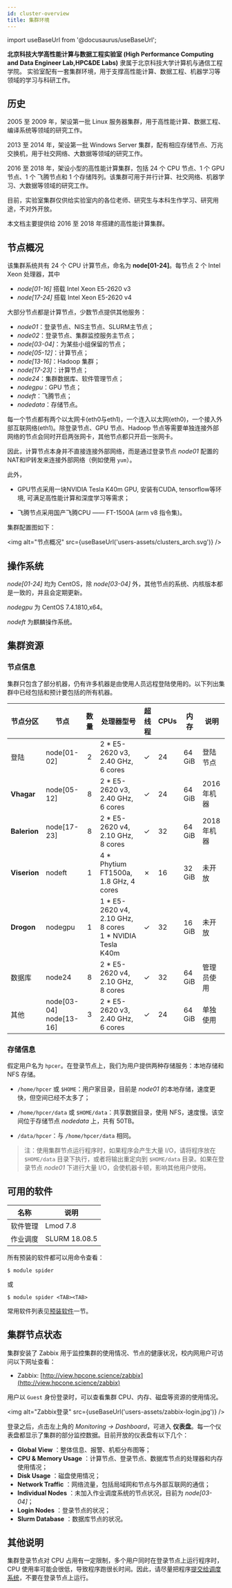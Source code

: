 ```yaml
---
id: cluster-overview
title: 集群环境
---
```

import useBaseUrl from '@docusaurus/useBaseUrl';

**北京科技大学高性能计算与数据工程实验室 (High Performance Computing and Data Engineer Lab,HPC&DE Labs)** 隶属于北京科技大学计算机与通信工程学院。
实验室配有一套集群环境，用于支撑高性能计算、数据工程、机器学习等领域的学习与科研工作。

## 历史

2005 至 2009 年，架设第一批 Linux 服务器集群，用于高性能计算、数据工程、编译系统等领域的研究工作。

2013 至 2014 年，架设第一批 Windows Server 集群，配有相应存储节点、万兆交换机，用于社交网络、大数据等领域的研究工作。

2016 至 2018 年，架设小型的高性能计算集群，包括 24 个 CPU 节点、1 个 GPU 节点、1 个 飞腾节点和 1 个存储阵列。该集群可用于并行计算、社交网络、机器学习、大数据等领域的研究工作。

目前，实验室集群仅供给实验室内的各位老师、研究生与本科生作学习、研究用途，不对外开放。

本文档主要提供给 2016 至 2018 年搭建的高性能计算集群。

## 节点概况

该集群系统共有 24 个 CPU 计算节点，命名为 **node[01-24]**。每节点 2 个 Intel Xeon 处理器，其中

- *node[01-16]* 搭载 Intel Xeon E5-2620 v3
- *node[17-24]* 搭载 Intel Xeon E5-2620 v4

大部分节点都是计算节点，少数节点提供其他服务：

- *node01*：登录节点、NIS主节点、SLURM主节点；
- *node02*：登录节点、集群监控服务主节点；
- *node[03-04]*：为某些小组保留的节点；
- *node[05-12]*：计算节点；
- *node[13-16]*：Hadoop 集群；
- *node[17-23]*：计算节点；
- *node24*：集群数据库、软件管理节点；
- *nodegpu*：GPU 节点；
- *nodeft*：飞腾节点；
- *nodedata*：存储节点。

每一个节点都有两个以太网卡(eth0与eth1)，一个连入以太网(eth0)，一个接入外部互联网络(eth1)。除登录节点、GPU 节点、Hadoop 节点等需要单独连接外部网络的节点会同时开启两张网卡，其他节点都只开启一张网卡。

因此，计算节点本身并不直接连接外部网络，而是通过登录节点 *node01* 配置的NAT和IP转发来连接外部网络（例如使用 `yum`）。

此外，

- GPU节点采用一块NVIDIA Tesla K40m GPU, 安装有CUDA, tensorflow等环境, 可满足高性能计算和深度学习等需求；

- 飞腾节点采用国产飞腾CPU —— FT-1500A (arm v8 指令集)。

集群配置图如下：

<img alt="节点概况" src={useBaseUrl('users-assets/clusters_arch.svg')} />

## 操作系统

*node[01-24]* 均为 CentOS，除 *node[03-04]* 外，其他节点的系统、内核版本都是一致的，并且会定期更新。

*nodegpu* 为 CentOS 7.4.1810,x64。

*nodeft* 为麒麟操作系统。

## 集群资源


### 节点信息

集群只包含了部分机器，仍有许多机器是由使用人员远程登陆使用的。以下列出集群中已经包括和预计要包括的所有机器。

| 节点分区     | 节点                         | 数量 | 处理器型号                                                   | 超线程 | CPUs | 内存   | 说明        |
| ------------ | ---------------------------- | :--: | ------------------------------------------------------------ | ------ | ---- | ------ | ----------- |
| 登陆         | node[01-02]                  |  2   | 2 * E5-2620 v3, 2.40 GHz, 6 cores                            | ✓      | 24   | 64 GiB | 登陆节点    |
| **Vhagar**   | node[05-12]                  |  8   | 2 * E5-2620 v3, 2.40 GHz, 6 cores                            | ✓      | 24   | 64 GiB | 2016年机器  |
| **Balerion** | node[17-23]                  |  8   | 2 * E5-2620 v4, 2.10 GHz, 8 cores                            | ✓      | 32   | 64 GiB | 2018年机器  |
| **Viserion** | nodeft                       |  1   | 4 * Phytium FT1500a, 1.8 GHz, 4 cores                        | ✗      | 16   | 32 GiB | 未开放      |
| **Drogon**   | nodegpu                      |  1   | 1 * E5-2620 v4, 2.10 GHz, 8 cores<br />1 * NVIDIA Tesla K40m | ✓      | 32   | 16 GiB | 未开放      |
| 数据库       | node24                       |  8   | 2 * E5-2620 v4, 2.10 GHz, 8 cores                            | ✓      | 32   | 64 GiB | 管理员使用  |
| 其他         | node[03-04]<br />node[13-16] |  3   | 2 * E5-2620 v3, 2.40 GHz, 6 cores                            | ✓      | 24   | 64 GiB | 单独使用    |

### 存储信息

假定用户名为 `hpcer`。在登录节点上，我们为用户提供两种存储服务：本地存储和 NFS 存储。

- `/home/hpcer` 或 `$HOME`：用户家目录，目前是 *node01* 的本地存储，速度更快，但空间已经不太多了；

- `/home/hpcer/data` 或 `$HOME/data`：共享数据目录，使用 NFS，速度慢。该空间位于存储节点 *nodedata* 上，共有 50TB。

- `/data/hpcer`：与 `/home/hpcer/data` 相同。

> 注：使用集群节点运行程序时，如果程序会产生大量 I/O，请将程序放在 `$HOME/data` 目录下执行，或者将输出重定向到 `$HOME/data` 目录。如果在登录节点 *node01* 下进行大量 I/O，会使机器卡顿，影响其他用户使用。 

## 可用的软件

| 名称     | 说明          |
| -------- | ------------- |
| 软件管理 | Lmod 7.8      |
| 作业调度 | SLURM 18.08.5 |

所有预装的软件都可以用命令查看：

```
$ module spider
```

或

```
$ module spider <TAB><TAB>
```

常用软件列表见[预装软件](software/02-software-list.md)一节。

## 集群节点状态

集群安装了 Zabbix 用于监控集群的使用情况、节点的健康状况，校内网用户可访问以下网址查看：

- Zabbix: [http://view.hpcone.science/zabbix](http://view.hpcone.science/zabbix)

用户以 `Guest` 身份登录时，可以查看集群 CPU、内存、磁盘等资源的使用情况。

<img alt="Zabbix登录" src={useBaseUrl('users-assets/zabbix-login.jpg')} />

登录之后，点击左上角的 *Monitoring -> Dashboard*，可进入 **仪表盘**。每一个仪表盘都显示了集群的部分监控数据。目前开放的仪表盘有以下几个：

- **Global View** ：整体信息、报警、机柜分布图等；
- **CPU & Memory Usage** ：计算节点、登录节点、数据库节点的处理器和内存使用情况；
- **Disk Usage** ：磁盘使用情况；
- **Network Traffic** ：网络流量，包括局域网和节点与外部互联网的通信；
- **Individual Nodes** ：未加入作业调度系统的节点状况，目前为 *node[03-04]*；
- **Login Nodes** ：登录节点的状况；
- **Slurm Database** ：数据库节点的状况。

## 其他说明

集群登录节点对 CPU 占用有一定限制，多个用户同时在登录节点上运行程序时，CPU 使用率可能会很低，导致程序跑很长时间。因此，请尽量把程序[提交给调度系统](slurm/02-slurm-submit-jobs.md)，不要在登录节点上运行。
